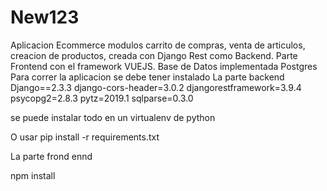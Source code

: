 # New123
Aplicacion Ecommerce modulos carrito de compras, venta de articulos, creacion de productos, creada con Django Rest como Backend.
Parte Frontend con el framework VUEJS.
Base de Datos implementada Postgres
Para correr la aplicacion se debe tener instalado
La parte backend 
Django==2.3.3
django-cors-header=3.0.2
djangorestframework=3.9.4
psycopg2=2.8.3
pytz=2019.1
sqlparse=0.3.0

se puede instalar todo en un virtualenv de python

O usar pip install -r requirements.txt

La parte frond ennd

npm install


